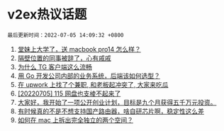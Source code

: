 # v2ex热议话题

`最后更新时间：2022-07-05 14:09:32 +0800`

1. [堂妹上大学了，送 macbook pro14 怎么样？](https://www.v2ex.com/t/863981)
1. [隔壁位置的同事被辞了，心有戚戚](https://www.v2ex.com/t/864043)
1. [为什么 TG 客户端这么流畅](https://www.v2ex.com/t/864115)
1. [用 Go 开发公司内部的业务系统，后端该如何选型？](https://www.v2ex.com/t/864023)
1. [在 upwork 上找了个兼职, 和老板起冲突了, 大家来吃瓜](https://www.v2ex.com/t/864029)
1. [[20220705] 115 网盘也支棱不起来了](https://www.v2ex.com/t/864095)
1. [大家好，我开始了一项公开创业计划，目标是九个月获得五千万元投资。](https://www.v2ex.com/t/864079)
1. [有时候真的不是不想支持国产路由器，啥自研芯片啊，稳定性这么差](https://www.v2ex.com/t/864149)
1. [如何在 mac 上拆出完全独立的两个空间？](https://www.v2ex.com/t/863958)


